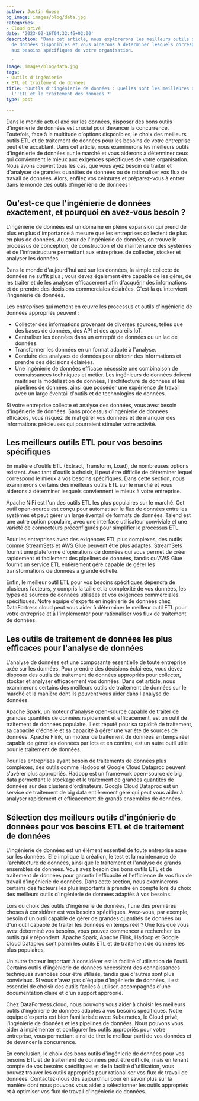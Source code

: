 ```yaml
---
author: Justin Guese
bg_image: images/blog/data.jpg
categories:
- Cloud privé
date: '2023-02-16T04:32:46+02:00'
description: 'Dans cet article, nous explorerons les meilleurs outils d''ingénierie
  de données disponibles et vous aiderons à déterminer lesquels correspondent le mieux
  aux besoins spécifiques de votre organisation.

  '
image: images/blog/data.jpg
tags:
- Outils d'ingénierie
- ETL et traitement de données
title: 'Outils d''ingénierie de données : Quelles sont les meilleures options pour
  l''ETL et le traitement des données ?'
type: post

---
```

Dans le monde actuel axé sur les données, disposer des bons outils d'ingénierie de données est crucial pour devancer la concurrence. Toutefois, face à la multitude d'options disponibles, le choix des meilleurs outils ETL et de traitement de données pour les besoins de votre entreprise peut être accablant. Dans cet article, nous examinerons les meilleurs outils d'ingénierie de données sur le marché et vous aiderons à déterminer ceux qui conviennent le mieux aux exigences spécifiques de votre organisation. Nous avons couvert tous les cas, que vous ayez besoin de traiter et d'analyser de grandes quantités de données ou de rationaliser vos flux de travail de données. Alors, enfilez vos ceintures et préparez-vous à entrer dans le monde des outils d'ingénierie de données !

## Qu'est-ce que l'ingénierie de données exactement, et pourquoi en avez-vous besoin ?

L'ingénierie de données est un domaine en pleine expansion qui prend de plus en plus d'importance à mesure que les entreprises collectent de plus en plus de données.  Au cœur de l'ingénierie de données, on trouve le processus de conception, de construction et de maintenance des systèmes et de l'infrastructure permettant aux entreprises de collecter, stocker et analyser les données.

Dans le monde d'aujourd'hui axé sur les données, la simple collecte de données ne suffit plus ; vous devez également être capable de les gérer, de les traiter et de les analyser efficacement afin d'acquérir des informations et de prendre des décisions commerciales éclairées. C'est là qu'intervient l'ingénierie de données.

Les entreprises qui mettent en œuvre les processus et outils d'ingénierie de données appropriés peuvent :

- Collecter des informations provenant de diverses sources, telles que des bases de données, des API et des appareils IoT.
- Centraliser les données dans un entrepôt de données ou un lac de données.
- Transformer les données en un format adapté à l'analyse.
- Conduire des analyses de données pour obtenir des informations et prendre des décisions éclairées.
- Une ingénierie de données efficace nécessite une combinaison de connaissances techniques et métier. Les ingénieurs de données doivent maîtriser la modélisation de données, l'architecture de données et les pipelines de données, ainsi que posséder une expérience de travail avec un large éventail d'outils et de technologies de données.

Si votre entreprise collecte et analyse des données, vous avez besoin d'ingénierie de données. Sans processus d'ingénierie de données efficaces, vous risquez de mal gérer vos données et de manquer des informations précieuses qui pourraient stimuler votre activité.

## Les meilleurs outils ETL pour vos besoins spécifiques

En matière d'outils ETL (Extract, Transform, Load), de nombreuses options existent. Avec tant d'outils à choisir, il peut être difficile de déterminer lequel correspond le mieux à vos besoins spécifiques. Dans cette section, nous examinerons certains des meilleurs outils ETL sur le marché et vous aiderons à déterminer lesquels conviennent le mieux à votre entreprise.

Apache NiFi est l'un des outils ETL les plus populaires sur le marché. Cet outil open-source est conçu pour automatiser le flux de données entre les systèmes et peut gérer un large éventail de formats de données. Talend est une autre option populaire, avec une interface utilisateur conviviale et une variété de connecteurs préconfigurés pour simplifier le processus ETL.

Pour les entreprises avec des exigences ETL plus complexes, des outils comme StreamSets et AWS Glue peuvent être plus adaptés. StreamSets fournit une plateforme d'opérations de données qui vous permet de créer rapidement et facilement des pipelines de données, tandis qu'AWS Glue fournit un service ETL entièrement géré capable de gérer les transformations de données à grande échelle.

Enfin, le meilleur outil ETL pour vos besoins spécifiques dépendra de plusieurs facteurs, y compris la taille et la complexité de vos données, les types de sources de données utilisées et vos exigences commerciales spécifiques. Notre équipe d'experts en ingénierie de données chez DataFortress.cloud peut vous aider à déterminer le meilleur outil ETL pour votre entreprise et à l'implémenter pour rationaliser vos flux de traitement de données.

## Les outils de traitement de données les plus efficaces pour l'analyse de données

L'analyse de données est une composante essentielle de toute entreprise axée sur les données. Pour prendre des décisions éclairées, vous devez disposer des outils de traitement de données appropriés pour collecter, stocker et analyser efficacement vos données. Dans cet article, nous examinerons certains des meilleurs outils de traitement de données sur le marché et la manière dont ils peuvent vous aider dans l'analyse de données.

Apache Spark, un moteur d'analyse open-source capable de traiter de grandes quantités de données rapidement et efficacement, est un outil de traitement de données populaire. Il est réputé pour sa rapidité de traitement, sa capacité d'échelle et sa capacité à gérer une variété de sources de données. Apache Flink, un moteur de traitement de données en temps réel capable de gérer les données par lots et en continu, est un autre outil utile pour le traitement de données.

Pour les entreprises ayant besoin de traitements de données plus complexes, des outils comme Hadoop et Google Cloud Dataproc peuvent s'avérer plus appropriés. Hadoop est un framework open-source de big data permettant le stockage et le traitement de grandes quantités de données sur des clusters d'ordinateurs. Google Cloud Dataproc est un service de traitement de big data entièrement géré qui peut vous aider à analyser rapidement et efficacement de grands ensembles de données.

## Sélection des meilleurs outils d'ingénierie de données pour vos besoins ETL et de traitement de données

L'ingénierie de données est un élément essentiel de toute entreprise axée sur les données. Elle implique la création, le test et la maintenance de l'architecture de données, ainsi que le traitement et l'analyse de grands ensembles de données. Vous avez besoin des bons outils ETL et de traitement de données pour garantir l'efficacité et l'efficience de vos flux de travail d'ingénierie de données. Dans cette section, nous examinerons certains des facteurs les plus importants à prendre en compte lors du choix des meilleurs outils d'ingénierie de données adaptés à vos besoins.

Lors du choix des outils d'ingénierie de données, l'une des premières choses à considérer est vos besoins spécifiques. Avez-vous, par exemple, besoin d'un outil capable de gérer de grandes quantités de données ou d'un outil capable de traiter les données en temps réel ? Une fois que vous avez déterminé vos besoins, vous pouvez commencer à rechercher les outils qui y répondent. Apache Spark, Apache Flink, Hadoop et Google Cloud Dataproc sont parmi les outils ETL et de traitement de données les plus populaires.

Un autre facteur important à considérer est la facilité d'utilisation de l'outil. Certains outils d'ingénierie de données nécessitent des connaissances techniques avancées pour être utilisés, tandis que d'autres sont plus conviviaux. Si vous n'avez pas d'équipe d'ingénierie de données, il est essentiel de choisir des outils faciles à utiliser, accompagnés d'une documentation claire et d'un support approprié.

Chez DataFortress.cloud, nous pouvons vous aider à choisir les meilleurs outils d'ingénierie de données adaptés à vos besoins spécifiques. Notre équipe d'experts est bien familiarisée avec Kubernetes, le Cloud privé, l'ingénierie de données et les pipelines de données. Nous pouvons vous aider à implémenter et configurer les outils appropriés pour votre entreprise, vous permettant ainsi de tirer le meilleur parti de vos données et de devancer la concurrence.

En conclusion, le choix des bons outils d'ingénierie de données pour vos besoins ETL et de traitement de données peut être difficile, mais en tenant compte de vos besoins spécifiques et de la facilité d'utilisation, vous pouvez trouver les outils appropriés pour rationaliser vos flux de travail de données. Contactez-nous dès aujourd'hui pour en savoir plus sur la manière dont nous pouvons vous aider à sélectionner les outils appropriés et à optimiser vos flux de travail d'ingénierie de données.
